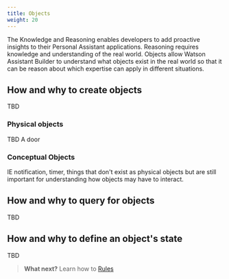 ```yaml
---
title: Objects
weight: 20
---
```

The Knowledge and Reasoning enables developers to add proactive insights to their Personal Assistant applications.   Reasoning requires knowledge and understanding of the real world. Objects allow Watson Assistant Builder to understand what objects exist in the real world so that it can be reason about which expertise can apply in different situations.

## How and why to create objects
TBD

### Physical objects
TBD  A door

### Conceptual Objects
IE notification,  timer,  things that don't exist as physical objects but are still important for understanding how objects may have to interact.

## How and why to query for objects
TBD

## How and why to define an object's state
TBD

 > **What next?** Learn how to [Rules]({{site.baseurl}}/knowledge/rules/)
